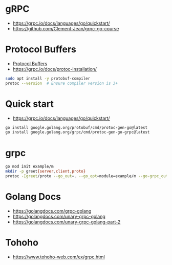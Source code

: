 # gRPC
- https://grpc.io/docs/languages/go/quickstart/
- https://github.com/Clement-Jean/grpc-go-course

# Protocol Buffers
- [Protocol Buffers](../protobuf/)
- https://grpc.io/docs/protoc-installation/
```zsh
sudo apt install -y protobuf-compiler
protoc --version  # Ensure compiler version is 3+
```

# Quick start
- https://grpc.io/docs/languages/go/quickstart/
```zsh
go install google.golang.org/protobuf/cmd/protoc-gen-go@latest
go install google.golang.org/grpc/cmd/protoc-gen-go-grpc@latest
```
# grpc
```zsh
go mod init example/m
mkdir -p greet{server,client,proto}
protoc -Igreet/proto --go_out=. --go_opt=module=example/m --go-grpc_out=. --go-grpc_opt=module=example/m greet/proto/*.proto
```
# Golang Docs
- https://golangdocs.com/grpc-golang
- https://golangdocs.com/unary-grpc-golang
- https://golangdocs.com/unary-grpc-golang-part-2

# Tohoho
- https://www.tohoho-web.com/ex/grpc.html
